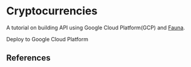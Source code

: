 # Cryptocurrencies

A tutorial on building API using Google Cloud Platform(GCP) and [Fauna](1).

Deploy to Google Cloud Platform

## References

[1]: https://docs.fauna.com/
[2]: https://dev.to/arjunaskykok/building-a-serverless-api-with-cloud-function-and-fauna-66e
